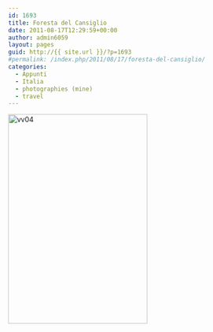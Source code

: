 ```yaml
---
id: 1693
title: Foresta del Cansiglio
date: 2011-08-17T12:29:59+00:00
author: admin6059
layout: pages
guid: http://{{ site.url }}/?p=1693
#permalink: /index.php/2011/08/17/foresta-del-cansiglio/
categories:
  - Appunti
  - Italia
  - photographies (mine)
  - travel
---
```

<img class="aligncenter size-full wp-image-3526" src="http://{{ site.url }}/wp-content/uploads/2011/08/vv04.jpg" alt="vv04" width="283" height="425" srcset="http://{{ site.url }}/wp-content/uploads/2011/08/vv04.jpg 283w, http://{{ site.url }}/wp-content/uploads/2011/08/vv04-200x300.jpg 200w" sizes="(max-width: 283px) 100vw, 283px" />